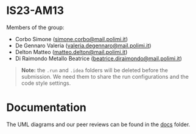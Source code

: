 # IS23-AM13

Members of the group:
- Corbo Simone (simone.corbo@mail.polimi.it)
- De Gennaro Valeria (valeria.degennaro@mail.polimi.it)
- Delton Matteo (matteo.delton@mail.polimi.it)
- Di Raimondo Metallo Beatrice (beatrice.diraimondo@mail.polimi.it)

> **Note:** the `.run` and `.idea` folders will be deleted before the submission. We need them to share the run configurations and the code style settings. 

# Documentation

The UML diagrams and our peer reviews can be found in the [docs](docs) folder.

